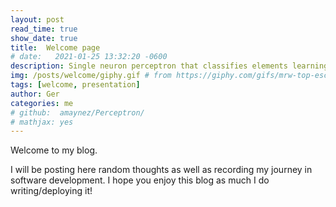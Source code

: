 ```yaml
---
layout: post
read_time: true
show_date: true
title:  Welcome page
# date:   2021-01-25 13:32:20 -0600
description: Single neuron perceptron that classifies elements learning quite quickly.
img: /posts/welcome/giphy.gif # from https://giphy.com/gifs/mrw-top-escalator-Nx0rz3jtxtEre
tags: [welcome, presentation]
author: Ger
categories: me
# github:  amaynez/Perceptron/
# mathjax: yes
---
```


Welcome to my blog. 

I will be posting here random thoughts as well as recording my journey in software development.
I hope you enjoy this blog as much I do writing/deploying it!
